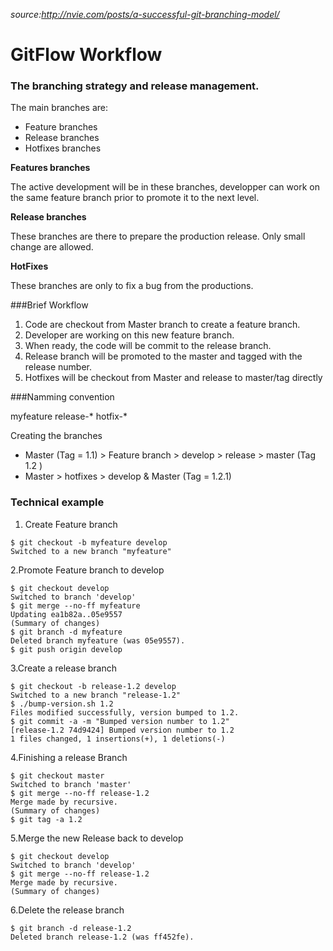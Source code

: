 
*source:http://nvie.com/posts/a-successful-git-branching-model/*
# GitFlow Workflow



### The branching strategy and release management.

The main branches are:
* Feature branches
* Release branches 
* Hotfixes branches

**Features branches**

The active development will be in these branches, developper can work on the same feature branch prior to promote it to the next level.

**Release branches**

These branches are there to prepare the production release. Only small change are allowed.

**HotFixes**

These branches are only to fix a bug from the productions.


###Brief Workflow

1. Code are checkout from Master branch to create a feature branch.
2. Developer are working on this new feature branch.
3. When ready, the code will be commit to the release branch.
4. Release branch will be promoted to the master and tagged with the release number.
5. Hotfixes will be checkout from Master and release to master/tag directly

###Namming convention

myfeature
release-*
hotfix-*


Creating the branches

- Master (Tag = 1.1)  > Feature branch > develop > release >  master (Tag 1.2 )
- Master > hotfixes > develop & Master  (Tag = 1.2.1)


### Technical example

1. Create Feature branch

```
$ git checkout -b myfeature develop
Switched to a new branch "myfeature"
```

2.Promote Feature branch to develop

```
$ git checkout develop
Switched to branch 'develop'
$ git merge --no-ff myfeature
Updating ea1b82a..05e9557
(Summary of changes)
$ git branch -d myfeature
Deleted branch myfeature (was 05e9557).
$ git push origin develop
```

3.Create a release branch
```
$ git checkout -b release-1.2 develop
Switched to a new branch "release-1.2"
$ ./bump-version.sh 1.2
Files modified successfully, version bumped to 1.2.
$ git commit -a -m "Bumped version number to 1.2"
[release-1.2 74d9424] Bumped version number to 1.2
1 files changed, 1 insertions(+), 1 deletions(-)
```


4.Finishing a release Branch
```
$ git checkout master
Switched to branch 'master'
$ git merge --no-ff release-1.2
Merge made by recursive.
(Summary of changes)
$ git tag -a 1.2
```

5.Merge the new Release back to develop

```
$ git checkout develop
Switched to branch 'develop'
$ git merge --no-ff release-1.2
Merge made by recursive.
(Summary of changes)
```

6.Delete the release branch
```
$ git branch -d release-1.2
Deleted branch release-1.2 (was ff452fe).
```
